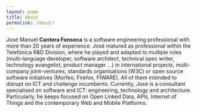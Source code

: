 ```yaml
---
layout: page
title: About
permalink: /about/
---
```


José Manuel **Cantera Fonseca** is a software engineering professional with more than 20 years of experience. José matured as professional within the Telefónica R&D Division, where he played and adapted to multiple roles (multi-language developer, software architect, technical spec writer, technology evangelist, product manager ...) in international projects, multi-company joint-ventures, standards organisations (W3C) or open source software initiatives (Morfeo, Firefox, FIWARE). All of them intended to disrupt on ICT and challenge incumbents.
Currently, Jose is a consultant specialised on software and ICT: engineering, technology and architecture. Particularly, he keeps focused on Open Linked Data, APIs, Internet of Things and the contemporary Web and Mobile Platforms.
